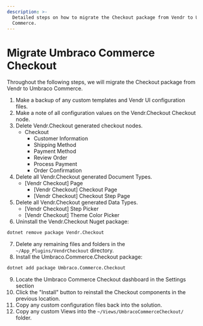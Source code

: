 ```yaml
---
description: >-
  Detailed steps on how to migrate the Checkout package from Vendr to Umbraco
  Commerce.
---
```


# Migrate Umbraco Commerce Checkout

Throughout the following steps, we will migrate the Checkout package from Vendr to Umbraco Commerce.

1. Make a backup of any custom templates and Vendr UI configuration files.
2. Make a note of all configuration values on the Vendr.Checkout Checkout node.
3. Delete Vendr.Checkout generated checkout nodes.
   * Checkout
     * Customer Information
     * Shipping Method
     * Payment Method
     * Review Order
     * Process Payment
     * Order Confirmation
4. Delete all Vendr.Checkout generated Document Types.
   * \[Vendr Checkout] Page
     * \[Vendr Checkout] Checkout Page
     * \[Vendr Checkout] Checkout Step Page
5. Delete all Vendr.Checkout generated Data Types.
   * \[Vendr Checkout] Step Picker
   * \[Vendr Checkout] Theme Color Picker
6. Uninstall the Vendr.Checkout Nuget package:

```bash
dotnet remove package Vendr.Checkout
```

7. Delete any remaining files and folders in the `~/App_Plugins/VendrCheckout` directory.
8. Install the Umbraco.Commerce.Checkout package:

```bash
dotnet add package Umbraco.Commerce.Checkout
```

9. Locate the Umbraco Commerce Checkout dashboard in the Settings section
10. Click the "Install" button to reinstall the Checkout components in the previous location.
11. Copy any custom configuration files back into the solution.
12. Copy any custom Views into the `~/Views/UmbracoCommerceCheckout/` folder.
